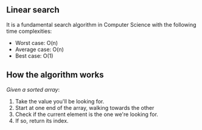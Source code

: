 ## Linear search
It is a fundamental search algorithm in Computer Science with the following time complexities:

* Worst case: O(n)
* Average case: O(n)
* Best case: O(1)

## How the algorithm works
*Given a sorted array*:
1. Take the value you'll be looking for.
2. Start at one end of the array, walking towards the other
3. Check if the current element is the one we're looking for.
4. If so, return its index.